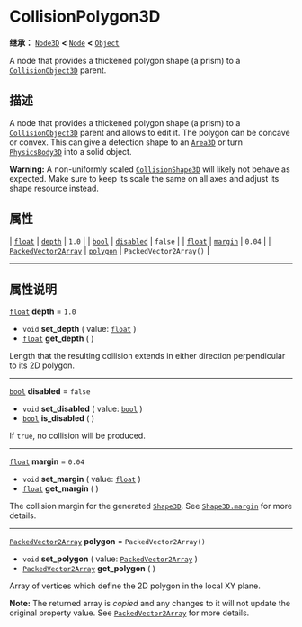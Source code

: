 <!-- ⚠ 请勿编辑本文件 ⚠ -->
<!-- 本文档使用脚本从 WeDot 引擎源码仓库生成。 -->
<!-- 生成脚本：https://github.com/WeDot-Engine/WeDot/tree/4.3/doc/tools/make_md.py； -->
<!-- 原文件：https://github.com/WeDot-Engine/WeDot/tree/4.3/doc/classes/CollisionPolygon3D.xml。 -->

<div id="_class_collisionpolygon3d"></div>

# CollisionPolygon3D

**继承：** [`Node3D`](class_node3d.md) **<** [`Node`](class_node.md) **<** [`Object`](class_object.md)

A node that provides a thickened polygon shape (a prism) to a [`CollisionObject3D`](class_collisionobject3d.md) parent.

## 描述

A node that provides a thickened polygon shape (a prism) to a [`CollisionObject3D`](class_collisionobject3d.md) parent and allows to edit it. The polygon can be concave or convex. This can give a detection shape to an [`Area3D`](class_area3d.md) or turn [`PhysicsBody3D`](class_physicsbody3d.md) into a solid object.

 **Warning:** A non-uniformly scaled [`CollisionShape3D`](class_collisionshape3d.md) will likely not behave as expected. Make sure to keep its scale the same on all axes and adjust its shape resource instead.

## 属性

| [`float`](class_float.md)                           | [`depth`](#class_collisionpolygon3d_property_depth)       | ``1.0``                  |
| [`bool`](class_bool.md)                             | [`disabled`](#class_collisionpolygon3d_property_disabled) | ``false``                |
| [`float`](class_float.md)                           | [`margin`](#class_collisionpolygon3d_property_margin)     | ``0.04``                 |
| [`PackedVector2Array`](class_packedvector2array.md) | [`polygon`](#class_collisionpolygon3d_property_polygon)   | ``PackedVector2Array()`` |

<!-- rst-class:: classref-section-separator -->

---

## 属性说明

<div id="_class_collisionpolygon3d_property_depth"></div>

[`float`](class_float.md) **depth** = ``1.0`` <div id="class_collisionpolygon3d_property_depth"></div>

- `void` **set_depth** ( value: [`float`](class_float.md) )
- [`float`](class_float.md) **get_depth** ( )

Length that the resulting collision extends in either direction perpendicular to its 2D polygon.

<!-- rst-class:: classref-item-separator -->

---

<div id="_class_collisionpolygon3d_property_disabled"></div>

[`bool`](class_bool.md) **disabled** = ``false`` <div id="class_collisionpolygon3d_property_disabled"></div>

- `void` **set_disabled** ( value: [`bool`](class_bool.md) )
- [`bool`](class_bool.md) **is_disabled** ( )

If `true`, no collision will be produced.

<!-- rst-class:: classref-item-separator -->

---

<div id="_class_collisionpolygon3d_property_margin"></div>

[`float`](class_float.md) **margin** = ``0.04`` <div id="class_collisionpolygon3d_property_margin"></div>

- `void` **set_margin** ( value: [`float`](class_float.md) )
- [`float`](class_float.md) **get_margin** ( )

The collision margin for the generated [`Shape3D`](class_shape3d.md). See [`Shape3D.margin`](#class_shape3d_property_margin) for more details.

<!-- rst-class:: classref-item-separator -->

---

<div id="_class_collisionpolygon3d_property_polygon"></div>

[`PackedVector2Array`](class_packedvector2array.md) **polygon** = ``PackedVector2Array()`` <div id="class_collisionpolygon3d_property_polygon"></div>

- `void` **set_polygon** ( value: [`PackedVector2Array`](class_packedvector2array.md) )
- [`PackedVector2Array`](class_packedvector2array.md) **get_polygon** ( )

Array of vertices which define the 2D polygon in the local XY plane.

**Note:** The returned array is *copied* and any changes to it will not update the original property value. See [`PackedVector2Array`](class_packedvector2array.md) for more details.

[^virtual]: 本方法通常需要用户覆盖才能生效。
[^const]: 本方法无副作用，不会修改该实例的任何成员变量。
[^vararg]: 本方法除了能接受在此处描述的参数外，还能够继续接受任意数量的参数。
[^constructor]: 本方法用于构造某个类型。
[^static]: 调用本方法无需实例，可直接使用类名进行调用。
[^operator]: 本方法描述的是使用本类型作为左操作数的有效运算符。
[^bitfield]: 这个值是由下列位标志构成位掩码的整数。
[^void]: 无返回值。
